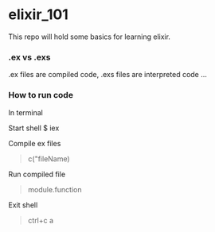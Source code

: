 # elixir_101

This repo will hold some basics for learning elixir.

### .ex vs .exs
.ex files are compiled code,
.exs files are interpreted code ...

### How to run code

In terminal

Start shell
  $ iex

Compile ex files
  > c("fileName)

Run compiled file
  >module.function

Exit shell
  >ctrl+c
  >a